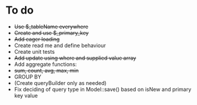 # To do

- <s>Use $_tableName everywhere</s>
- <s>Create and use $_primary_key</s>
- <s>Add eager loading</s>
- Create read me and define behaviour
- Create unit tests
- <s>Add update using where and supplied value array</s>
- Add aggregate functions:
 - <s>sum, count, avg, max, min</s>
 - GROUP BY
- (Create queryBuilder only as needed)
- Fix deciding of query type in Model::save() based on isNew and primary key value